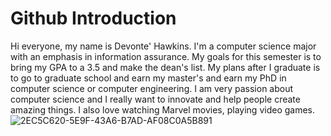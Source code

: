 # Github Introduction
Hi everyone, my name is Devonte' Hawkins. I'm a computer science major with an emphasis in information assurance. My goals for this semester is to bring my GPA to a 3.5 and make the dean's list. My plans after I graduate is to go to graduate school and earn my master's and earn my PhD in computer science or computer engineering. I am very passion about computer science and I really want to innovate and help people create amazing things. I also love watching Marvel movies, playing video games.
![2EC5C620-5E9F-43A6-B7AD-AF08C0A5B891](https://user-images.githubusercontent.com/84483319/149803773-1a4efe9a-a560-4c3a-ab78-adfebafb1936.jpeg)
